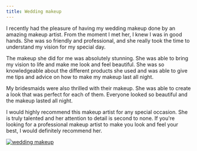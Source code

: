 ```yaml
---
title: Wedding makeup
---
```


I recently had the pleasure of having my wedding makeup done by an amazing makeup artist. From the moment I met her, I knew I was in good hands. She was so friendly and professional, and she really took the time to understand my vision for my special day.

The makeup she did for me was absolutely stunning. She was able to bring my vision to life and make me look and feel beautiful. She was so knowledgeable about the different products she used and was able to give me tips and advice on how to make my makeup last all night.

My bridesmaids were also thrilled with their makeup. She was able to create a look that was perfect for each of them. Everyone looked so beautiful and the makeup lasted all night.

I would highly recommend this makeup artist for any special occasion. She is truly talented and her attention to detail is second to none. If you're looking for a professional makeup artist to make you look and feel your best, I would definitely recommend her.

[![wedding makeup](<https://dabuttonfactory.com/button.png?t=CHECK+SERVICE&f=Noto+Sans-Bold&ts=26&tc=fff&hp=45&vp=20&c=11&bgt=unicolored&bgc=4bd42f>)](<https://londonexpertfinder.com/link>)